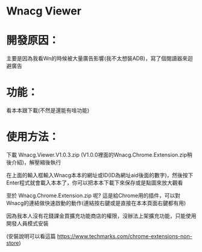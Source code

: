 # Wnacg Viewer

# 開發原因：
主要是因為我看Wn的時候被大量廣告影響(我不太想裝ADB)，寫了個閱讀器來迴避廣告

# 功能：
看本本跟下載(不然是還能有啥功能)

# 使用方法：
下載 Wnacg.Viewer.V1.0.3.zip (V1.0.0裡面的Wnacg.Chrome.Extension.zip稍後介紹)，解壓縮後執行

在上面的輸入框輸入Wnacg本本的網址或ID(ID為網址aid後面的數字)，然後按下Enter程式就會載入本本了，你可以把本本下載下來保存或是點圖來放大觀看

至於 Wnacg.Chrome.Extension.zip 呢?
這是給Chrome用的插件，可以對Wnacg的連結做快速啟動的動作(連結按右鍵或是直接在本本頁面右鍵都有用)

因為我本人沒有花錢課金買擴充功能商店的權限，沒辦法上架擴充功能，只能使用開發人員模式安裝

(安裝說明可以看這篇 https://www.techmarks.com/chrome-extensions-non-store)
